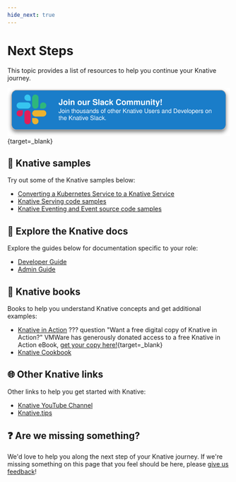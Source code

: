 ```yaml
---
hide_next: true
---
```

# Next Steps

This topic provides a list of resources to help you continue your Knative journey.

[![Knative Slack Link](./images/slack-button.svg)](https://slack.knative.dev/){target=_blank}

## :test_tube: Knative samples

Try out some of the Knative samples below:

- [Converting a Kubernetes Service to a Knative Service](../serving/convert-deployment-to-knative-service/)
- [Knative Serving code samples](../serving/samples/)
- [Knative Eventing and Event source code samples](../eventing/samples/)

## :page_with_curl: Explore the Knative docs

Explore the guides below for documentation specific to your role:

- [Developer Guide](../developer/README.md)
- [Admin Guide](../admin/README.md)

## :book: Knative books

Books to help you understand Knative concepts and get additional examples:

- [Knative in Action](https://www.manning.com/books/knative-in-action)
??? question "Want a free digital copy of Knative in Action?"
    VMWare has generously donated access to a free Knative in Action eBook, [get your copy here!](https://tanzu.vmware.com/content/ebooks/knative-in-action){target=_blank}
- [Knative Cookbook](https://www.oreilly.com/library/view/knative-cookbook/9781492061182/)

## :globe_with_meridians: Other Knative links

Other links to help you get started with Knative:

- [Knative YouTube Channel](https://www.youtube.com/channel/UCq7cipu-A1UHOkZ9fls1N8A)
- [Knative.tips](https://knative.tips/)

## :question: Are we missing something?

We'd love to help you along the next step of your Knative journey. If we're missing something on this page that you feel should be here, please [give us feedback](https://forms.gle/Ab44BUBowmnnJsdW9)!
